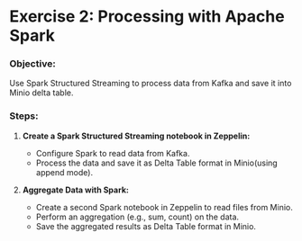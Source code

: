 # Exercise 2: Processing with Apache Spark

### Objective:
Use Spark Structured Streaming to process data from Kafka and save it into Minio delta table.

### Steps:
1. **Create a Spark Structured Streaming notebook in Zeppelin:**
    - Configure Spark to read data from Kafka.
    - Process the data and save it as Delta Table format in Minio(using append mode).

3. **Aggregate Data with Spark:**
    - Create a second Spark notebook in Zeppelin to read files from Minio.
    - Perform an aggregation (e.g., sum, count) on the data.
    - Save the aggregated results as Delta Table format in Minio.
